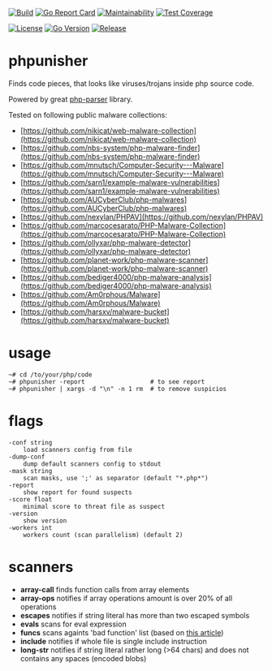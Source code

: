 [![Build](https://github.com/s0rg/phpunisher/workflows/ci/badge.svg)](https://github.com/s0rg/phpunisher/actions?query=workflow%3Aci)
[![Go Report Card](https://goreportcard.com/badge/github.com/s0rg/phpunisher)](https://goreportcard.com/report/github.com/s0rg/phpunisher)
[![Maintainability](https://api.codeclimate.com/v1/badges/a495e449a4b9190b6571/maintainability)](https://codeclimate.com/github/s0rg/phpunisher/maintainability)
[![Test Coverage](https://api.codeclimate.com/v1/badges/a495e449a4b9190b6571/test_coverage)](https://codeclimate.com/github/s0rg/phpunisher/test_coverage)

[![License](https://img.shields.io/badge/license-MIT%20License-blue.svg)](https://github.com/s0rg/phpunisher/blob/main/LICENSE)
[![Go Version](https://img.shields.io/github/go-mod/go-version/s0rg/phpunisher)](go.mod)
[![Release](https://img.shields.io/github/v/release/s0rg/phpunisher)](https://github.com/s0rg/phpunisher/releases/latest)

# phpunisher

Finds code pieces, that looks like viruses/trojans inside php source code.

Powered by great [php-parser](https://github.com/z7zmey/php-parser) library.

Tested on following public malware collections:
- [https://github.com/nikicat/web-malware-collection](https://github.com/nikicat/web-malware-collection)
- [https://github.com/nbs-system/php-malware-finder](https://github.com/nbs-system/php-malware-finder)
- [https://github.com/mnutsch/Computer-Security---Malware](https://github.com/mnutsch/Computer-Security---Malware)
- [https://github.com/sarn1/example-malware-vulnerabilities](https://github.com/sarn1/example-malware-vulnerabilities)
- [https://github.com/AUCyberClub/php-malwares](https://github.com/AUCyberClub/php-malwares)
- [https://github.com/nexylan/PHPAV](https://github.com/nexylan/PHPAV)
- [https://github.com/marcocesarato/PHP-Malware-Collection](https://github.com/marcocesarato/PHP-Malware-Collection)
- [https://github.com/ollyxar/php-malware-detector](https://github.com/ollyxar/php-malware-detector)
- [https://github.com/planet-work/php-malware-scanner](https://github.com/planet-work/php-malware-scanner)
- [https://github.com/bediger4000/php-malware-analysis](https://github.com/bediger4000/php-malware-analysis)
- [https://github.com/Am0rphous/Malware](https://github.com/Am0rphous/Malware)
- [https://github.com/harsxv/malware-bucket](https://github.com/harsxv/malware-bucket)


# usage
```
~# cd /to/your/php/code
~# phpunisher -report                  # to see report
~# phpunisher | xargs -d "\n" -n 1 rm  # to remove suspicios
```

# flags
```
-conf string
    load scanners config from file
-dump-conf
    dump default scanners config to stdout
-mask string
  	scan masks, use ';' as separator (default "*.php*")
-report
  	show report for found suspects
-score float
  	minimal score to threat file as suspect
-version
  	show version
-workers int
  	workers count (scan parallelism) (default 2)
```

# scanners

- **array-call** finds function calls from array elements
- **array-ops** notifies if array operations amount is over 20% of all operations
- **escapes** notifies if string literal has more than two escaped symbols
- **evals** scans for eval expression
- **funcs** scans againts 'bad function' list (based on [this article](https://habr.com/en/company/modesco/blog/472092))
- **include** notifies if whole file is single include instruction
- **long-str** notifies if string literal rather long (>64 chars) and does not contains any spaces (encoded blobs)

